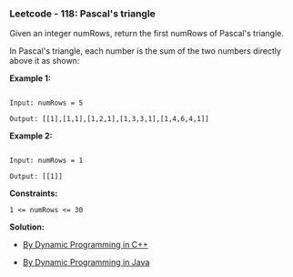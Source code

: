 ### Leetcode - 118: Pascal's triangle 

Given an integer numRows, return the first numRows of Pascal's triangle.

In Pascal's triangle, each number is the sum of the two numbers directly above it as shown:


**Example 1:**

```

Input: numRows = 5

Output: [[1],[1,1],[1,2,1],[1,3,3,1],[1,4,6,4,1]]

```

**Example 2:**

```

Input: numRows = 1

Output: [[1]]

``` 

**Constraints:**

`1 <= numRows <= 30` 

**Solution:**

- [By Dynamic Programming in C++](https://github.com/Ajay2521/Competitive-Programming/blob/main/Leetcode%20And%20GFG/Array/Easy/Pascal%20Trinagle/By%20Dynamic%20Programming.cpp)

- [By Dynamic Programming in Java](https://github.com/Ajay2521/Competitive-Programming/blob/main/Leetcode%20And%20GFG/Array/Easy/Pascal%20Trinagle/By%20Dynamic%20Programming.java)
